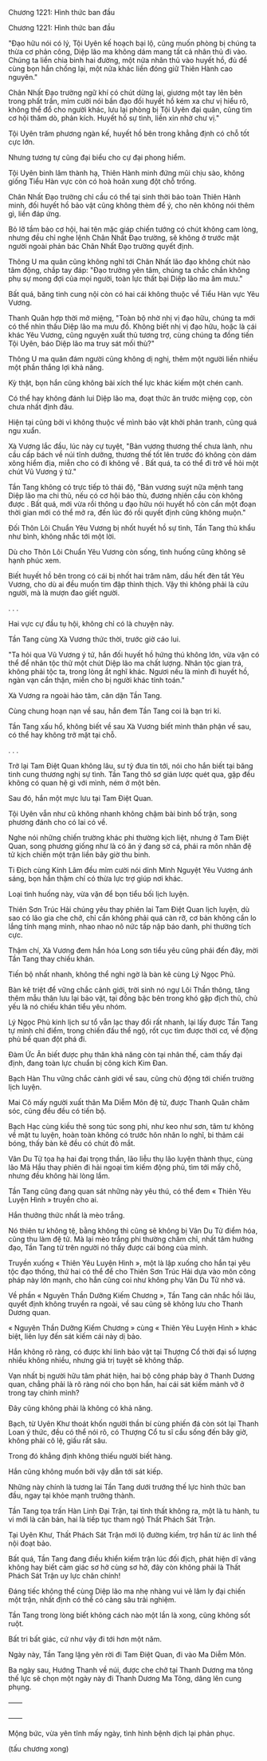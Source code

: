 




Chương 1221: Hình thức ban đầu


Chương 1221: Hình thức ban đầu

"Đạo hữu nói có lý, Tội Uyên kế hoạch bại lộ, cũng muốn phòng bị chúng ta thừa cơ phản công, Diệp lão ma không dám mang tất cả nhân thủ đi vào. Chúng ta liền chia binh hai đường, một nửa nhân thủ vào huyết hồ, đủ để cùng bọn hắn chống lại, một nửa khác liền đóng giữ Thiên Hành cao nguyên."

Chân Nhất Đạo trường ngữ khí có chút dừng lại, giương một tay lên bên trong phất trần, mỉm cười nói bần đạo đối huyết hồ kém xa chư vị hiểu rõ, không thể đổ cho người khác, lưu lại phòng bị Tội Uyên đại quân, cũng tìm cơ hội thăm dò, phản kích. Huyết hồ sự tình, liền xin nhờ chư vị."

Tội Uyên trăm phương ngàn kế, huyết hồ bên trong khẳng định có chỗ tốt cực lớn.

Nhưng tương tự cũng đại biểu cho cự đại phong hiểm.

Tội Uyên binh lâm thành hạ, Thiên Hành minh đứng mũi chịu sào, không giống Tiểu Hàn vực còn có hoà hoãn xung đột chỗ trống.

Chân Nhất Đạo trường chỉ cầu có thể tại sinh thời bảo toàn Thiên Hành minh, đối huyết hồ bảo vật cũng không thèm để ý, cho nên không nói thêm gì, liền đáp ứng.

Bỏ lỡ tầm bảo cơ hội, hai tên mặc giáp chiến tướng có chút không cam lòng, nhưng đều chỉ nghe lệnh Chân Nhất Đạo trường, sẽ không ở trước mặt người ngoài phản bác Chân Nhất Đạo trường quyết định.

Thông U ma quân cũng không nghĩ tới Chân Nhất lão đạo không chút nào tâm động, chắp tay đáp: "Đạo trưởng yên tâm, chúng ta chắc chắn không phụ sự mong đợi của mọi người, toàn lực thất bại Diệp lão ma âm mưu."

Bất quá, băng tinh cung nội còn có hai cái không thuộc về Tiểu Hàn vực Yêu Vương.

Thanh Quân hợp thời mở miệng, "Toàn bộ nhờ nhị vị đạo hữu, chúng ta mới có thể nhìn thấu Diệp lão ma mưu đồ. Không biết nhị vị đạo hữu, hoặc là cái khác Yêu Vương, cũng nguyện xuất thủ tương trợ, cùng chúng ta đồng tiến Tội Uyên, báo Diệp lão ma truy sát mối thù?"

Thông U ma quân đám người cũng không dị nghị, thêm một người liền nhiều một phần thắng lợi khả năng.

Kỳ thật, bọn hắn cũng không bài xích thế lực khác kiếm một chén canh.

Có thể hay không đánh lui Diệp lão ma, đoạt thức ăn trước miệng cọp, còn chưa nhất định đâu.

Hiện tại cũng bởi vì không thuộc về mình bảo vật khởi phân tranh, cũng quá ngu xuẩn.

Xà Vương lắc đầu, lúc này cự tuyệt, "Bản vương thương thế chưa lành, nhu cầu cấp bách về núi tĩnh dưỡng, thương thế tốt lên trước đó không còn dám xông hiểm địa, miễn cho có đi không về . Bất quá, ta có thể đi trở về hỏi một chút Vũ Vương ý tứ."

Tần Tang không có trực tiếp tỏ thái độ, "Bản vương suýt nữa mệnh tang Diệp lão ma chi thủ, nếu có cơ hội báo thù, đương nhiên cầu còn không được . Bất quá, mới vừa rồi thông u đạo hữu nói huyết hồ còn cần một đoạn thời gian mới có thể mở ra, đến lúc đó rồi quyết định cũng không muộn."

Đối Thôn Lôi Chuẩn Yêu Vương bị nhốt huyết hồ sự tình, Tần Tang thủ khẩu như bình, không nhắc tới một lời.

Dù cho Thôn Lôi Chuẩn Yêu Vương còn sống, tình huống cũng không sẽ hạnh phúc xem.

Biết huyết hồ bên trong có cái bị nhốt hai trăm năm, dầu hết đèn tắt Yêu Vương, cho dù ai đều muốn tim đập thình thịch. Vậy thì không phải là cứu người, mà là mượn đao giết người.

. . .

Hai vực cự đầu tụ hội, không chỉ có là chuyện này.

Tần Tang cùng Xà Vương thức thời, trước giờ cáo lui.

"Ta hỏi qua Vũ Vương ý tứ, hắn đối huyết hồ hứng thú không lớn, vừa vặn có thể để nhân tộc thử một chút Diệp lão ma chất lượng. Nhân tộc gian trá, không phải tộc ta, trong lòng ắt nghĩ khác. Ngươi nếu là mình đi huyết hồ, ngàn vạn cẩn thận, miễn cho bị người khác tính toán."

Xà Vương ra ngoài hảo tâm, căn dặn Tần Tang.

Cùng chung hoạn nạn về sau, hắn đem Tần Tang coi là bạn tri kỉ.

Tần Tang xấu hổ, không biết về sau Xà Vương biết mình thân phận về sau, có thể hay không trở mặt tại chỗ.

. . .

Trở lại Tam Điệt Quan không lâu, sư tỷ đưa tin tới, nói cho hắn biết tại băng tinh cung thương nghị sự tình. Tần Tang thô sơ giản lược quét qua, gặp đều không có quan hệ gì với mình, ném ở một bên.

Sau đó, hắn một mực lưu tại Tam Điệt Quan.

Tội Uyên vẫn như cũ không nhanh không chậm bài binh bố trận, song phương đánh cho có lai có về.

Nghe nói những chiến trường khác phi thường kịch liệt, nhưng ở Tam Điệt Quan, song phương giống như là có ăn ý đang sờ cá, phái ra môn nhân đệ tử kịch chiến một trận liền bây giờ thu binh.

Ti Địch cùng Kính Lâm đều mỉm cười nói dính Minh Nguyệt Yêu Vương ánh sáng, bọn hắn thậm chí có thừa lực trợ giúp nơi khác.

Loại tình huống này, vừa vặn để bọn tiểu bối lịch luyện.

Thiên Sơn Trúc Hải chúng yêu thay phiên lai Tam Điệt Quan lịch luyện, dù sao có lão gia che chở, chỉ cần không phải quá càn rỡ, cơ bản không cần lo lắng tính mạng mình, nhao nhao nô nức tấp nập báo danh, phi thường tích cực.

Thậm chí, Xà Vương đem hắn hóa Long sơn tiểu yêu cũng phái đến đây, mời Tần Tang thay chiếu khán.

Tiến bộ nhất nhanh, không thể nghi ngờ là bàn kê cùng Lý Ngọc Phủ.

Bàn kê triệt để vững chắc cảnh giới, trời sinh nó ngự Lôi Thần thông, tăng thêm mẫu thân lưu lại bảo vật, tại đồng bậc bên trong khó gặp địch thủ, chủ yếu là nó chiếu khán tiểu yêu nhóm.

Lý Ngọc Phủ kinh lịch sư tổ vẫn lạc thay đổi rất nhanh, lại lấy được Tần Tang tự mình chỉ điểm, trong chiến đấu thể ngộ, rốt cục tìm được thời cơ, về động phủ bế quan đột phá đi.

Đàm Ức Ân biết được phụ thân khả năng còn tại nhân thế, cảm thấy đại định, đang toàn lực chuẩn bị công kích Kim Đan.

Bạch Hàn Thu vững chắc cảnh giới về sau, cũng chủ động tới chiến trường lịch luyện.

Mai Cô mấy người xuất thân Ma Diễm Môn đệ tử, được Thanh Quân chăm sóc, cũng đều đều có tiến bộ.

Bạch Hạc cùng kiều thê song túc song phi, như keo như sơn, tâm tư không về mặt tu luyện, hoàn toàn không có trước hôn nhân lo nghĩ, bi thảm cái bóng, thấy bàn kê đều có chút đỏ mắt.

Vân Du Tử tọa hạ hai đại trọng thần, lão liễu thụ lão luyện thành thục, cùng lão Mã Hầu thay phiên đi hải ngoại tìm kiếm động phủ, tìm tới mấy chỗ, nhưng đều không hài lòng lắm.

Tần Tang cũng đang quan sát những này yêu thú, có thể đem « Thiên Yêu Luyện Hình » truyền cho ai.

Hắn thưởng thức nhất là mèo trắng.

Nó thiên tư không tệ, bằng không thì cũng sẽ không bị Vân Du Tử điểm hóa, cũng thu làm đệ tử. Mà lại mèo trắng phi thường chăm chỉ, nhất tâm hướng đạo, Tần Tang từ trên người nó thấy được cái bóng của mình.

Truyền xuống « Thiên Yêu Luyện Hình », một là lập xuống cho hắn tại yêu tộc đạo thống, thứ hai có thể để cho Thiên Sơn Trúc Hải dựa vào môn công pháp này lớn mạnh, cho hắn cũng coi như không phụ Vân Du Tử nhờ vả.

Về phần « Nguyên Thần Dưỡng Kiếm Chương », Tần Tang cân nhắc hồi lâu, quyết định không truyền ra ngoài, về sau cũng sẽ không lưu cho Thanh Dương quan.

« Nguyên Thần Dưỡng Kiếm Chương » cùng « Thiên Yêu Luyện Hình » khác biệt, liên lụy đến sát kiếm cái này dị bảo.

Hắn không rõ ràng, có được khí linh bảo vật tại Thượng Cổ thời đại số lượng nhiều không nhiều, nhưng giá trị tuyệt sẽ không thấp.

Vạn nhất bị người hữu tâm phát hiện, hai bộ công pháp bày ở Thanh Dương quan, chẳng phải là rõ ràng nói cho bọn hắn, hai cái sát kiếm mảnh vỡ ở trong tay chính mình?

Đây cũng không phải là không có khả năng.

Bạch, từ Uyên Khư thoát khốn người thần bí cùng phiến đá còn sót lại Thanh Loan ý thức, đều có thể nói rõ, có Thượng Cổ tu sĩ cẩu sống đến bây giờ, không phải cô lệ, giấu rất sâu.

Trong đó khẳng định không thiếu người biết hàng.

Hắn cũng không muốn bởi vậy dẫn tới sát kiếp.

Những này chính là tương lai Tần Tang dưới trướng thế lực hình thức ban đầu, ngay tại khỏe mạnh trưởng thành.

Tần Tang tọa trấn Hàn Linh Đại Trận, tại tĩnh thất không ra, một là tu hành, tu vi mới là căn bản, hai là tiếp tục tham ngộ Thất Phách Sát Trận.

Tại Uyên Khư, Thất Phách Sát Trận mới lộ đường kiếm, trợ hắn từ ác linh thể nội đoạt bảo.

Bất quá, Tần Tang đang điều khiển kiếm trận lúc đối địch, phát hiện dĩ vãng không hay biết cảm giác sơ hở cùng sơ hở, đây còn không phải là Thất Phách Sát Trận uy lực chân chính!

Đáng tiếc không thể cùng Diệp lão ma nhẹ nhàng vui vẻ lâm ly đại chiến một trận, nhất định có thể có càng sâu trải nghiệm.

Tần Tang trong lòng biết không cách nào một lần là xong, cũng không sốt ruột.

Bất tri bất giác, cứ như vậy đi tới hơn một năm.

Ngày này, Tần Tang lặng yên rời đi Tam Điệt Quan, đi vào Ma Diễm Môn.

Ba ngày sau, Hướng Thanh về núi, được che chở tại Thanh Dương ma tông thế lực sẽ chọn một ngày này đi Thanh Dương Ma Tông, dâng lên cung phụng.

——

——

Mộng bức, vừa yên tĩnh mấy ngày, tình hình bệnh dịch lại phản phục.

(tấu chương xong)




